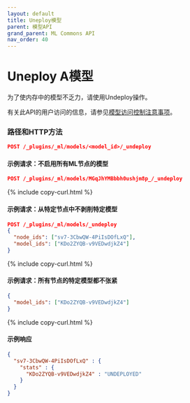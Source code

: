```yaml
---
layout: default
title: Uneploy模型
parent: 模型API
grand_parent: ML Commons API
nav_order: 40
---
```


# Uneploy A模型

为了使内存中的模型不乏力，请使用Undeploy操作。

有关此API的用户访问的信息，请参见[模型访问控制注意事项]({{site.url}}{{site.baseurl}}/ml-commons-plugin/api/model-apis/index/#model-access-control-considerations)。

### 路径和HTTP方法

```json
POST /_plugins/_ml/models/<model_id>/_undeploy
```

#### 示例请求：不启用所有ML节点的模型

```json
POST /_plugins/_ml/models/MGqJhYMBbbh0ushjm8p_/_undeploy
```
{% include copy-curl.html %}

#### 示例请求：从特定节点中不剥削特定模型

```json
POST /_plugins/_ml/models/_undeploy
{
  "node_ids": ["sv7-3CbwQW-4PiIsDOfLxQ"],
  "model_ids": ["KDo2ZYQB-v9VEDwdjkZ4"]
}
```
{% include copy-curl.html %}

#### 示例请求：所有节点的特定模型都不张紧

```json
{
  "model_ids": ["KDo2ZYQB-v9VEDwdjkZ4"]
}
```
{% include copy-curl.html %}

#### 示例响应

```json
{
  "sv7-3CbwQW-4PiIsDOfLxQ" : {
    "stats" : {
      "KDo2ZYQB-v9VEDwdjkZ4" : "UNDEPLOYED"
    }
  }
}
```

